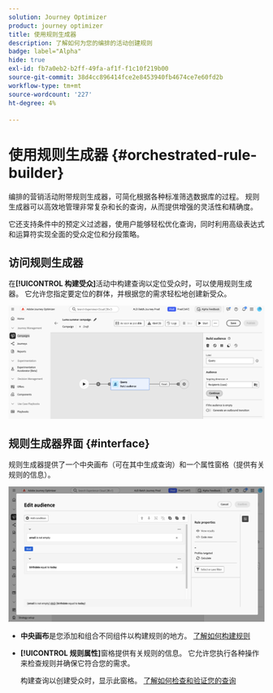 ```yaml
---
solution: Journey Optimizer
product: journey optimizer
title: 使用规则生成器
description: 了解如何为您的编排的活动创建规则
badge: label="Alpha"
hide: true
exl-id: fb7a0eb2-b2ff-49fa-af1f-f1c10f219b00
source-git-commit: 38d4cc896414fce2e8453940fb4674ce7e60fd2b
workflow-type: tm+mt
source-wordcount: '227'
ht-degree: 4%

---
```



# 使用规则生成器 {#orchestrated-rule-builder}

编排的营销活动附带规则生成器，可简化根据各种标准筛选数据库的过程。 规则生成器可以高效地管理非常复杂和长的查询，从而提供增强的灵活性和精确度。

它还支持条件中的预定义过滤器，使用户能够轻松优化查询，同时利用高级表达式和运算符实现全面的受众定位和分段策略。

## 访问规则生成器

在&#x200B;**[!UICONTROL 构建受众]**&#x200B;活动中构建查询以定位受众时，可以使用规则生成器。 它允许您指定要定位的群体，并根据您的需求轻松地创建新受众。

![图像显示生成受众活动](assets/rule-builder-query.png)

## 规则生成器界面 {#interface}

规则生成器提供了一个中央画布（可在其中生成查询）和一个属性窗格（提供有关规则的信息）。

![显示规则生成器界面的图像](assets/rule-builder-interface.png)

* **中央画布**&#x200B;是您添加和组合不同组件以构建规则的地方。 [了解如何构建规则](../orchestrated/build-query.md)

* **[!UICONTROL 规则属性]**&#x200B;窗格提供有关规则的信息。 它允许您执行各种操作来检查规则并确保它符合您的需求。

  构建查询以创建受众时，显示此窗格。 [了解如何检查和验证您的查询](build-query.md#check-and-validate-your-query)
